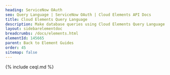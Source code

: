 ```yaml
---
heading: ServiceNow OAuth
seo: Query Language | ServiceNow OAuth | Cloud Elements API Docs
title: Cloud Elements Query Language
description: Make database queries using Cloud Elements Query Language.
layout: sidebarelementdoc
breadcrumbs: /docs/elements.html
elementId: 145665
parent: Back to Element Guides
order: 45
sitemap: false
---
```


{% include ceql.md %}
